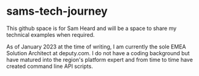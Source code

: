 # sams-tech-journey
This github space is for Sam Heard and will be a space to share my technical examples when required.

As of January 2023 at the time of writing, I am currently the sole EMEA Solution Architect at deputy.com.
I do not have a coding background but have matured into the region's platform expert and from time to time have created command line API scripts.
